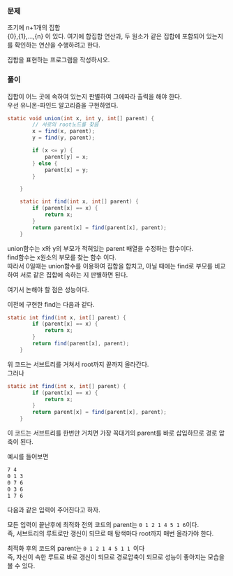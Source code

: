 ### 문제

초기에 
n+1개의 집합  
{0},{1},...,{n} 이 있다. 여기에 합집합 연산과, 두 원소가 같은 집합에 포함되어 있는지를 확인하는 연산을 수행하려고 한다.   

집합을 표현하는 프로그램을 작성하시오.   


### 풀이

집합이 어느 곳에 속하여 있는지 판별하여 그에따라 출력을 해야 한다.   
우선 유니온-파인드 알고리즘을 구현하였다.   


```java
static void union(int x, int y, int[] parent) {
        // 서로의 root노드를 찾음
        x = find(x, parent);
        y = find(y, parent);

        if (x <= y) {
            parent[y] = x;
        } else {
            parent[x] = y;
        }

    }

    static int find(int x, int[] parent) {
        if (parent[x] == x) {
            return x;
        }
        return parent[x] = find(parent[x], parent);
    }
```

union함수는 x와 y의 부모가 적혀있는 parent 배열을 수정하는 함수이다.   
find함수는 x원소의 부모를 찾는 함수 이다.   
따라서 0일때는 union함수를 이용하여 집합을 합치고, 아닐 때에는 find로 부모를 비교하여 서로 같은 집합에 속하는 지 판별하면 된다.    

여기서 논해야 할 점은 성능이다.   

이전에 구현한 find는 다음과 같다.
```java
static int find(int x, int[] parent) {
        if (parent[x] == x) {
            return x;
        }
        return find(parent[x], parent);
    }

```

위 코드는 서브트리를 거쳐서 root까지 끝까지 올라간다.  
그러나 
```java
static int find(int x, int[] parent) {
        if (parent[x] == x) {
            return x;
        }
        return parent[x] = find(parent[x], parent);
    }
```
이 코드는 서브트리를 한번만 거치면 가장 꼭대기의 parent를 바로 삽입하므로 경로 압축이 된다.   

예시를 들어보면
```bash
7 4
0 1 3
0 7 6
0 3 6
1 7 6
```

다음과 같은 입력이 주어진다고 하자.   

모든 입력이 끝난후에 최적화 전의 코드의 parent는 `0 1 2 1 4 5 1 6`이다.   
즉, 서브트리의 루트로만 갱신이 되므로 매 탐색마다 root까지 매번 올라가야 한다.   

최적화 후의 코드의 parent는 `0 1 2 1 4 5 1 1 `이다   
즉, 자신이 속한 루트로 바로 갱신이 되므로 경로압축이 되므로 성능이 좋아지는 모습을 볼 수 있다.



